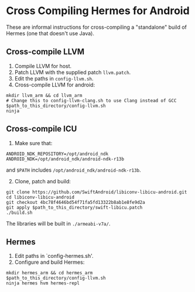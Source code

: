 # Cross Compiling Hermes for Android

These are informal instructions for cross-compiling a "standalone" build of
Hermes (one that doesn't use Java).

## Cross-compile LLVM

1. Compile LLVM for host.
2. Patch LLVM with the supplied patch `llvm.patch`.
3. Edit the paths in `config-llvm.sh`.
3. Cross-compile LLVM for android:
```
mkdir llvm_arm && cd llvm_arm
# Change this to config-llvm-clang.sh to use Clang instead of GCC
$path_to_this_directory/config-llvm.sh
ninja
```

## Cross-compile ICU

1. Make sure that:
```
ANDROID_NDK_REPOSITORY=/opt/android_ndk
ANDROID_NDK=/opt/android_ndk/android-ndk-r13b
```
and `$PATH` includes `/opt/android_ndk/android-ndk-r13b`.

2. Clone, patch and build:

```
git clone https://github.com/SwiftAndroid/libiconv-libicu-android.git
cd libiconv-libicu-android
git checkout 4bc78f4646bd54f71fa5fd13322b8ab1e8fe9d2a
git apply $path_to_this_directory/swift-libicu.patch
./build.sh
```

The libraries will be built in `./armeabi-v7a/`.

## Hermes
1. Edit paths in `config-hermes.sh'.
2. Configure and build Hermes:
```
mkdir hermes_arm && cd hermes_arm
$path_to_this_directory/config-llvm.sh
ninja hermes hvm hermes-repl
```
